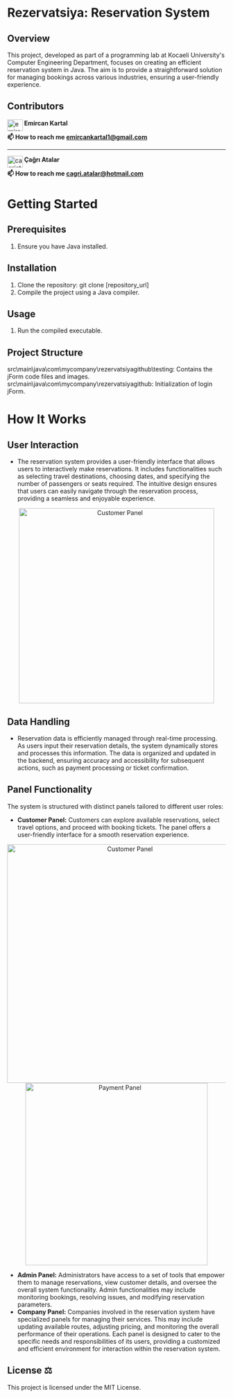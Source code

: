 # Rezervatsiya: Reservation System
## Overview
This project, developed as part of a programming lab at Kocaeli University's Computer Engineering Department, focuses on creating an efficient reservation system in Java. The aim is to provide a straightforward solution for managing bookings across various industries, ensuring a user-friendly experience.

## Contributors
<a href="https://linkedin.com/in/emircankartal" target="blank"><img align="left" src="https://raw.githubusercontent.com/rahuldkjain/github-profile-readme-generator/master/src/images/icons/Social/linked-in-alt.svg" alt="emircankartal" height="27" width="36" /></a>
<strong>Emircan Kartal</strong>

<strong>📫 How to reach me emircankartal1@gmail.com</strong>

---

<a href="https://www.linkedin.com/in/çağrı-atalar-354692166/" target="blank"><img align="left" src="https://raw.githubusercontent.com/rahuldkjain/github-profile-readme-generator/master/src/images/icons/Social/linked-in-alt.svg" alt="cagriatalar" height="27" width="36" /></a>
<strong>Çağrı Atalar</strong>

<strong>📫 How to reach me cagri.atalar@hotmail.com</strong>

# Getting Started
## Prerequisites
1. Ensure you have Java installed.

## Installation
1. Clone the repository: git clone [repository_url]
2. Compile the project using a Java compiler.

## Usage
1. Run the compiled executable.

## Project Structure
src\main\java\com\mycompany\rezervatsiyagithub\testing: Contains the jForm code files and images.
src\main\java\com\mycompany\rezervatsiyagithub: Initialization of login jForm.

# How It Works
## User Interaction
- The reservation system provides a user-friendly interface that allows users to interactively make reservations. It includes functionalities such as selecting travel destinations, choosing dates, and specifying the number of passengers or seats required. The intuitive design ensures that users can easily navigate through the reservation process, providing a seamless and enjoyable experience.
<div align="center">
  <img src="https://github.com/EmircanKartal/Rezervatsiya--Java-Reservation-System/assets/88210656/98639111-b9df-442b-9ae9-18e37aa67ab0" alt="Customer Panel" width="450">
</div> 

## Data Handling
- Reservation data is efficiently managed through real-time processing. As users input their reservation details, the system dynamically stores and processes this information. The data is organized and updated in the backend, ensuring accuracy and accessibility for subsequent actions, such as payment processing or ticket confirmation.
## Panel Functionality
The system is structured with distinct panels tailored to different user roles:
- **Customer Panel:** Customers can explore available reservations, select travel options, and proceed with booking tickets. The panel offers a user-friendly interface for a smooth reservation experience.
<div align="center">
  <img src="https://github.com/EmircanKartal/Rezervatsiya--Java-Reservation-System/assets/88210656/ec02d481-2177-455a-a339-ed6d6cf8c51a" alt="Customer Panel" width="550">
  <img src="https://github.com/EmircanKartal/Rezervatsiya--Java-Reservation-System/assets/88210656/d6a6a1a1-5c9a-4bea-b643-c0c168295c67" alt="Payment Panel" width="420">
</div>


- **Admin Panel:** Administrators have access to a set of tools that empower them to manage reservations, view customer details, and oversee the overall system functionality. Admin functionalities may include monitoring bookings, resolving issues, and modifying reservation parameters.
- **Company Panel:** Companies involved in the reservation system have specialized panels for managing their services. This may include updating available routes, adjusting pricing, and monitoring the overall performance of their operations.
Each panel is designed to cater to the specific needs and responsibilities of its users, providing a customized and efficient environment for interaction within the reservation system.
## License ⚖️
This project is licensed under the MIT License.
